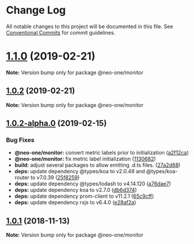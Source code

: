 # Change Log

All notable changes to this project will be documented in this file.
See [Conventional Commits](https://conventionalcommits.org) for commit guidelines.

# [1.1.0](https://github.com/neo-one-suite/neo-one/compare/@neo-one/monitor@1.0.2...@neo-one/monitor@1.1.0) (2019-02-21)

**Note:** Version bump only for package @neo-one/monitor





## [1.0.2](https://github.com/neo-one-suite/neo-one/compare/@neo-one/monitor@1.0.2-alpha.0...@neo-one/monitor@1.0.2) (2019-02-21)

**Note:** Version bump only for package @neo-one/monitor





## [1.0.2-alpha.0](https://github.com/neo-one-suite/neo-one/compare/@neo-one/monitor@1.0.1...@neo-one/monitor@1.0.2-alpha.0) (2019-02-15)


### Bug Fixes

* **@neo-one/monitor:** convert metric labels prior to initialization ([a2f12ca](https://github.com/neo-one-suite/neo-one/commit/a2f12ca))
* **@neo-one/monitor:** fix metric label initialization ([1130682](https://github.com/neo-one-suite/neo-one/commit/1130682))
* **build:** adjust several packages to allow emitting .d.ts files. ([27a2d88](https://github.com/neo-one-suite/neo-one/commit/27a2d88))
* **deps:** update dependency @types/koa to v2.0.48 and @types/koa-router to v7.0.39 ([25f8259](https://github.com/neo-one-suite/neo-one/commit/25f8259))
* **deps:** update dependency @types/lodash to v4.14.120 ([a76dae7](https://github.com/neo-one-suite/neo-one/commit/a76dae7))
* **deps:** update dependency koa to v2.7.0 ([db6d374](https://github.com/neo-one-suite/neo-one/commit/db6d374))
* **deps:** update dependency prom-client to v11.2.1 ([65c9cff](https://github.com/neo-one-suite/neo-one/commit/65c9cff))
* **deps:** update dependency rxjs to v6.4.0 ([e28af2a](https://github.com/neo-one-suite/neo-one/commit/e28af2a))





## [1.0.1](https://github.com/neo-one-suite/neo-one/compare/@neo-one/monitor@1.0.0...@neo-one/monitor@1.0.1) (2018-11-13)

**Note:** Version bump only for package @neo-one/monitor
